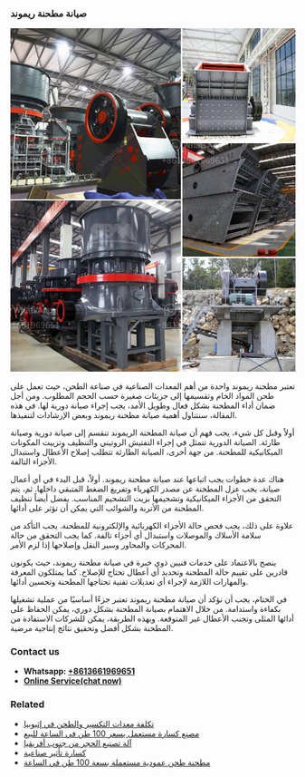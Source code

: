 <h3>صيانة مطحنة ريموند</h3><img src='1701852433.jpg' alt=''><p>تعتبر مطحنة ريموند واحدة من أهم المعدات الصناعية في صناعة الطحن، حيث تعمل على طحن المواد الخام وتقسيمها إلى جزيئات صغيرة حسب الحجم المطلوب. ومن أجل ضمان أداء المطحنة بشكل فعال وطويل الأمد، يجب إجراء صيانة دورية لها. في هذه المقالة، سنتناول أهمية صيانة مطحنة ريموند وبعض الإرشادات لتنفيذها.</p><p>أولاً وقبل كل شيء، يجب فهم أن صيانة المطحنة الريموند تنقسم إلى صيانة دورية وصيانة طارئة. الصيانة الدورية تتمثل في إجراء التفتيش الروتيني والتنظيف وتزييت المكونات الميكانيكية للمطحنة. من جهة أخرى، الصيانة الطارئة تتطلب إصلاح الأعطال واستبدال الأجزاء التالفة.</p><p>هناك عدة خطوات يجب اتباعها عند صيانة مطحنة ريموند. أولاً، قبل البدء في أي أعمال صيانة، يجب عزل المطحنة عن مصدر الكهرباء وتفريغ الضغط المتبقي داخلها. ثم، يتم التحقق من الأجزاء الميكانيكية وتشحيمها بزيت التشحيم المناسب. يفضل أيضاً تنظيف المطحنة من الأتربة والشوائب التي يمكن أن تؤثر على أدائها.</p><p>علاوة على ذلك، يجب فحص حالة الأجزاء الكهربائية والإلكترونية للمطحنة. يجب التأكد من سلامة الأسلاك والموصلات واستبدال أي أجزاء تالفة. كما يجب التحقق من حالة المحركات والمحاور وسير النقل وإصلاحها إذا لزم الأمر.</p><p>ينصح بالاعتماد على خدمات فنيين ذوي خبرة في صيانة مطحنة ريموند، حيث يكونون قادرين على تقييم حالة المطحنة وتحديد أي أعطال تحتاج للإصلاح. كما يمتلكون المعرفة والمهارات اللازمة لإجراء أي تعديلات تقنية تحتاجها المطحنة وتحسين أدائها.</p><p>في الختام، يجب أن نؤكد أن صيانة مطحنة ريموند تعتبر جزءًا أساسيًا من عملية تشغيلها بكفاءة واستدامة. من خلال الاهتمام بصيانة المطحنة بشكل دوري، يمكن الحفاظ على أدائها المثلى وتجنب الأعطال غير المتوقعة. وبهذه الطريقة، يمكن للشركات الاستفادة من المطحنة بشكل أفضل وتحقيق نتائج إنتاجية مرضية.</p><h3>Contact us</h3><ul><li><strong>Whatsapp:&nbsp;<a href="https://wa.me/8613661969651">+8613661969651</a></strong></li><li><a href="https://swt.shibang-china.com/?git&amp;zhl&amp;صيانة مطحنة ريموند"><strong>Online Service(chat now)</strong></a></li></ul><h3>Related</h3><ul><li><a href='تكلفة معدات التكسير والطحن في إثيوبيا.md'>تكلفة معدات التكسير والطحن في إثيوبيا</a></li><li><a href='مصنع كسارة مستعمل بسعر 100 طن في الساعة للبيع.md'>مصنع كسارة مستعمل بسعر 100 طن في الساعة للبيع</a></li><li><a href='آلة تصنيع الحجر من جنوب أفريقيا.md'>آلة تصنيع الحجر من جنوب أفريقيا</a></li><li><a href='كسارة تأثير صناعية.md'>كسارة تأثير صناعية</a></li><li><a href='مطحنة طحن عمودية مستعملة بسعة 100 طن في الساعة.md'>مطحنة طحن عمودية مستعملة بسعة 100 طن في الساعة</a></li></ul>